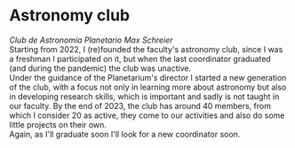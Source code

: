 # Astronomy club
<i>Club de Astronomía Planetario Max Schreier</i>
<br>
Starting from 2022, I (re)founded the faculty's astronomy club, since I was a freshman I participated on it, but when the last coordinator graduated (and during the pandemic) the club was unactive.
<br>
Under the guidance of the Planetarium's director I started a new generation of the club, with a focus not only in learning more about astronomy but also in developing research skills, which is important and sadly is not taught in our faculty.
By the end of 2023, the club has around 40 members, from which I consider 20 as active, they come to our activities and also do some little projects on their own.
<br>
Again, as I'll graduate soon I'll look for a new coordinator soon.
